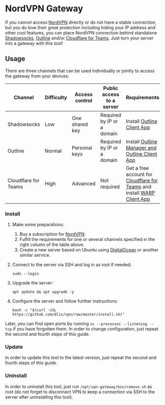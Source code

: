 # NordVPN Gateway

If you cannot access [NordVPN](https://nordvpn.com/) directly or do not have a stable connection, but you do love their
great protection including hiding your IP address and other cool features, you can place NordVPN connection behind
standalone [Shadowsocks](https://shadowsocks.org/), [Outline](https://getoutline.org/)
and/or [Cloudflare for Teams](https://www.cloudflare.com/teams/). Just turn your server into a gateway with this tool!

## Usage

There are three channels that can be used individually or jointly to access the gateway from your devices:

| Channel              | Difficulty | Access control | Public access to a server  | Requirements                                                                                                                     |
|----------------------|------------|----------------|----------------------------|----------------------------------------------------------------------------------------------------------------------------------|
| Shadowsocks          | Low        | One shared key | Required by IP or a domain | Install [Outline Client App](https://getoutline.org/get-started/)                                                                |
| Outline              | Normal     | Personal keys  | Required by IP or a domain | Install [Outline Manager and Outline Client App](https://getoutline.org/get-started/)                                            |
| Cloudflare for Teams | High       | Advanced       | Not required               | Get a free account for [Cloudflare for Teams](https://www.cloudflare.com/teams/) and install [WARP Client App](https://1.1.1.1/) |

### Install

1. Make some preparations:
    1. Buy a subscription for [NordVPN](https://nordvpn.com/).
    2. Fulfill the requirements for one or several channels specified in the right column of the table above.
    3. Create a new server based on Ubuntu using [DigitalOcean](https://digitalocean.com/) or another similar service.

2. Connect to the server via SSH and log in as root if needed:

   ```sudo --login```

3. Upgrade the server:

   ```apt update && apt upgrade -y```

4. Configure the server and follow further instructions:

   ```bash -c "$(curl -sSL https://github.com/dlis/vpn/raw/master/install.sh)"```

Later, you can find open ports by running ```ss --processes --listening --tcp``` if you have forgotten them. In order to
change configuration, just repeat the second and fourth steps of this guide.

### Update

In order to update this tool to the latest version, just repeat the second and fourth steps of this guide.

### Uninstall

In order to uninstall this tool, just run ```/opt/vpn-gateway/bin/remove.sh``` as root (do not forget to disconnect VPN
to keep a connection via SSH to the server after uninstalling this tool).